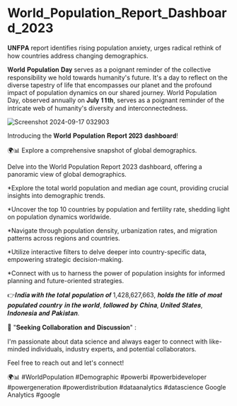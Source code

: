 # World_Population_Report_Dashboard_2023

𝐔𝐍𝐅𝐏𝐀 report identifies rising population anxiety, urges radical rethink of how countries address changing demographics.

𝐖𝐨𝐫𝐥𝐝 𝐏𝐨𝐩𝐮𝐥𝐚𝐭𝐢𝐨𝐧 𝐃𝐚𝐲 serves as a poignant reminder of the collective responsibility we hold towards humanity's future. It's a day to reflect on the diverse tapestry of life that encompasses our planet and the profound impact of population dynamics on our shared journey. World Population Day, observed annually on 𝐉𝐮𝐥𝐲 𝟏𝟏𝐭𝐡, serves as a poignant reminder of the intricate web of humanity's diversity and interconnectedness.

![Screenshot 2024-09-17 032903](https://github.com/user-attachments/assets/19bd27a8-38a3-4a3e-8d2d-6efa43e014ae)

Introducing the 𝐖𝐨𝐫𝐥𝐝 𝐏𝐨𝐩𝐮𝐥𝐚𝐭𝐢𝐨𝐧 𝐑𝐞𝐩𝐨𝐫𝐭 𝟐𝟎𝟐𝟑 𝐝𝐚𝐬𝐡𝐛𝐨𝐚𝐫𝐝!

🌍📊 Explore a comprehensive snapshot of global demographics.

Delve into the World Population Report 2023 dashboard, offering a panoramic view of global demographics.

*Explore the total world population and median age count, providing crucial insights into demographic trends.

*Uncover the top 10 countries by population and fertility rate, shedding light on population dynamics worldwide.

*Navigate through population density, urbanization rates, and migration patterns across regions and countries.

*Utilize interactive filters to delve deeper into country-specific data, empowering strategic decision-making.

*Connect with us to harness the power of population insights for informed planning and future-oriented strategies.


👉𝑰𝒏𝒅𝒊𝒂 𝒘𝒊𝒕𝒉 𝒕𝒉𝒆 𝒕𝒐𝒕𝒂𝒍 𝒑𝒐𝒑𝒖𝒍𝒂𝒕𝒊𝒐𝒏 𝒐𝒇 1,428,627,663, 𝒉𝒐𝒍𝒅𝒔 𝒕𝒉𝒆 𝒕𝒊𝒕𝒍𝒆 𝒐𝒇 𝒎𝒐𝒔𝒕 𝒑𝒐𝒑𝒖𝒍𝒂𝒕𝒆𝒅 𝒄𝒐𝒖𝒏𝒕𝒓𝒚 𝒊𝒏 𝒕𝒉𝒆 𝒘𝒐𝒓𝒍𝒅, 𝒇𝒐𝒍𝒍𝒐𝒘𝒆𝒅 𝒃𝒚 𝑪𝒉𝒊𝒏𝒂, 𝑼𝒏𝒊𝒕𝒆𝒅 𝑺𝒕𝒂𝒕𝒆𝒔, 𝑰𝒏𝒅𝒐𝒏𝒆𝒔𝒊𝒂 𝒂𝒏𝒅 𝑷𝒂𝒌𝒊𝒔𝒕𝒂𝒏.

🌟 "𝐒𝐞𝐞𝐤𝐢𝐧𝐠 𝐂𝐨𝐥𝐥𝐚𝐛𝐨𝐫𝐚𝐭𝐢𝐨𝐧 𝐚𝐧𝐝 𝐃𝐢𝐬𝐜𝐮𝐬𝐬𝐢𝐨𝐧" :

I'm passionate about data science and always eager to connect with like-minded individuals, industry experts, and potential collaborators. 

Feel free to reach out and let's connect!

🌍📊 #WorldPopulation #Demographic
#powerbi #powerbideveloper #powergeneration #powerdistribution #dataanalytics #datascience Google Analytics #google
